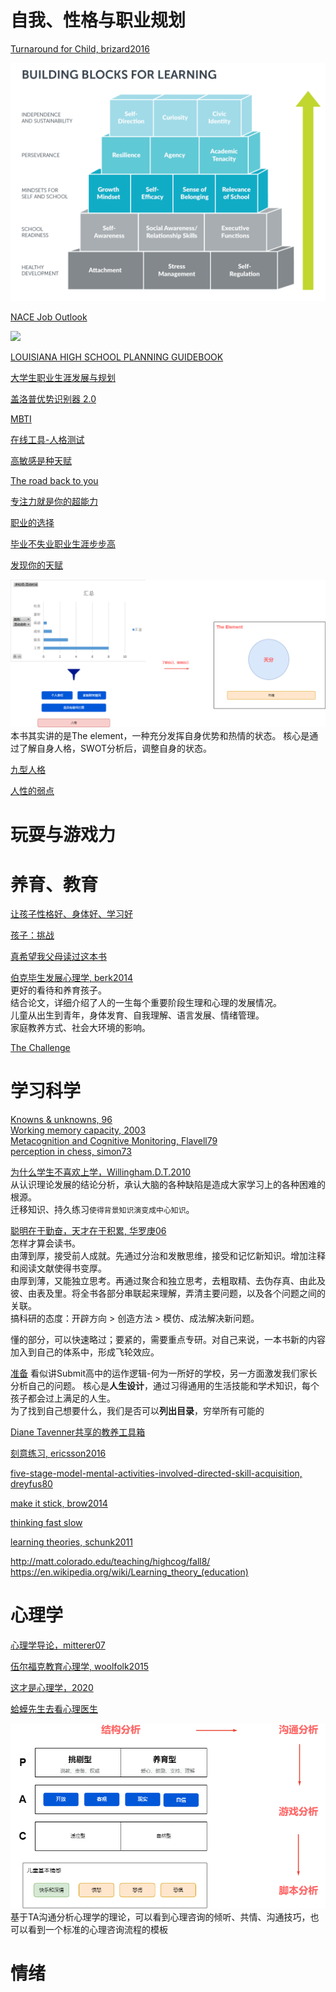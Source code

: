 
# 自我、性格与职业规划

[Turnaround for Child, brizard2016](https://turnaroundusa.org/what-we-do/tools/building-blocks/)  

![](image/building-block.png)

[NACE Job Outlook](https://www.naceweb.org/talent-acquisition/trends-and-predictions/future-forward-key-issues-and-recommendations-for-success-in-2022/)

![](https://www.naceweb.org/uploadedImages/images/2022/chart/Figure-1-Attributes-employers-seek-on-a-candidates-resume-961x600.png)


[LOUISIANA HIGH SCHOOL PLANNING GUIDEBOOK](https://www.louisianabelieves.com/docs/default-source/course-choice/high-school-planning-guidebook.pdf?sfvrsn=36)


[大学生职业生涯发展与规划]()


[盖洛普优势识别器 2.0]()

[MBTI](https://www.16personalities.com/ch/%E7%B1%BB%E5%9E%8B%E6%8F%8F%E8%BF%B0)

[在线工具-人格测试](https://www.zxgj.cn/g/dawujianban)

[高敏感是种天赋]()

[The road back to you]()

[专注力就是你的超能力]()

[职业的选择]()

[毕业不失业职业生涯步步高]()

[发现你的天赋]()

![](image/aptitude.drawio.png)
本书其实讲的是The element，一种充分发挥自身优势和热情的状态。
核心是通过了解自身人格，SWOT分析后，调整自身的状态。

[九型人格]()

[人性的弱点]()

# 玩耍与游戏力

# 养育、教育

[让孩子性格好、身体好、学习好]()

[孩子：挑战]()

[真希望我父母读过这本书]()

[伯克毕生发展心理学, berk2014](https://book.douban.com/subject/25773343/)  
更好的看待和养育孩子。  
结合论文，详细介绍了人的一生每个重要阶段生理和心理的发展情况。  
儿童从出生到青年，身体发育、自我理解、语言发展、情绪管理。  
家庭教养方式、社会大环境的影响。



[The Challenge](https://book.douban.com/subject/26304087/)

# 学习科学

[Knowns & unknowns, 96](http://matt.colorado.edu/teaching/highcog/fall8/nbbbbchlpsu96.pdf)  
[Working memory capacity, 2003](http://matt.colorado.edu/teaching/highcog/fall8/cke3.pdf)  
[Metacognition and Cognitive Monitoring, Flavell79](https://pdfs.semanticscholar.org/ee65/2f0f63ed5b0cfe0af4cb4ea76b2ecf790c8d.pdf)  
[perception in chess, simon73](http://matt.colorado.edu/teaching/highcog/fall8/cs73.pdf)  

[为什么学生不喜欢上学，Willingham.D.T.2010](https://book.douban.com/subject/4864832/)  
从认识理论发展的结论分析，承认大脑的各种缺陷是造成大家学习上的各种困难的根源。  
迁移知识、持久练习`使得背景知识演变成中心知识`。 

[聪明在于勤奋，天才在于积累, 华罗庚06](https://book.douban.com/subject/1973934/)  
怎样才算会读书。  
由薄到厚，接受前人成就。先通过分治和发散思维，接受和记忆新知识。增加注释和阅读文献使得书变厚。  
由厚到薄，又能独立思考。再通过聚合和独立思考，去粗取精、去伪存真、由此及彼、由表及里。将全书各部分串联起来理解，弄清主要问题，以及各个问题之间的关联。  
搞科研的态度：开辟方向 > 创造方法 > 模仿、成法解决新问题。  

懂的部分，可以快速略过；要紧的，需要重点专研。对自己来说，一本书新的内容加入到自己的体系中，形成飞轮效应。  

[准备]()
看似讲Submit高中的运作逻辑-何为一所好的学校，另一方面激发我们家长分析自己的问题。
核心是**人生设计**，通过习得通用的生活技能和学术知识，每个孩子都会过上满足的人生。  
为了找到自己想要什么，我们是否可以**列出目录**，穷举所有可能的

[Diane Tavenner共享的教养工具箱](https://preparedparents.org/resources/)




[刻意练习, ericsson2016](https://book.douban.com/subject/26895993/)

[five-stage-model-mental-activities-involved-directed-skill-acquisition, dreyfus80](https://www.researchgate.net/publication/235125013_A_Five-Stage_Model_of_the_Mental_Activities_Involved_in_Directed_Skill_Acquisition)

[make it stick, brow2014](file:///Users/liangge/Desktop/kupdf.net_make-it-stick-the-science-of-successful-learning.pdf)

[thinking fast slow](https://paulminors.com/blog/thinking-fast-slow-book-summary-pdf/)

[learning theories, schunk2011](https://book.douban.com/subject/10579469/?from=tag)

http://matt.colorado.edu/teaching/highcog/fall8/  
https://en.wikipedia.org/wiki/Learning_theory_(education)  


# 心理学
[心理学导论，mitterer07](https://book.douban.com/subject/2125973/)  


[伍尔福克教育心理学, woolfolk2015](https://book.douban.com/subject/26744183/)  

[这才是心理学，2020](https://book.douban.com/subject/35023259/)  

[蛤蟆先生去看心理医生](https://book.douban.com/subject/35143790/)  

![](image/hama.drawio.png)
基于TA沟通分析心理学的理论，可以看到心理咨询的倾听、共情、沟通技巧，也可以看到一个标准的心理咨询流程的模板 

# 情绪

